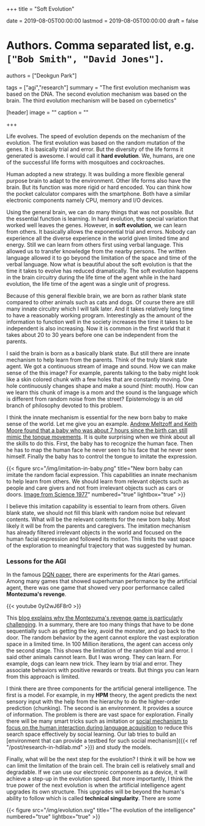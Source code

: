 +++
title = "Soft Evolution"

date = 2019-08-05T00:00:00
lastmod = 2019-08-05T00:00:00
draft = false

# Authors. Comma separated list, e.g. `["Bob Smith", "David Jones"]`.
authors = ["Deokgun Park"]

tags = ["agi","research"]
summary = "The first evolution mechanism was based on the DNA. The second evolution mechanism was based on the brain. The third  evolution mechanism will be based on cybernetics"

[header]
image = ""
caption = ""

+++

Life evolves. The speed of evolution depends on the mechanism of the evolution. The first evolution was based on the random mutation of the genes. It is basically trial and error. But the diversity of the life forms it generated is awesome. I would call it **hard evolution**. We, humans, are one of the successful life forms with mosquitoes and cockroaches. 

Human adopted a new strategy. It was building a more flexible general purpose brain to adapt to the environment. Other life forms also have the brain. But its function was more rigid or hard encoded. You can think how the pocket calculator compares with the smartphone. Both have a similar electronic components namely CPU, memory and I/O devices. 

Using the general brain, we can do many things that was not possible. But the essential function is learning. In hard evolution, the special variation that worked well leaves the genes. However, in **soft evolution**, we can learn from others. It basically allows the exponential trial and errors. Nobody can experience all the diverse experience in the world given limited time and energy. Still we can learn from others first using verbal language. This allowed us to transfer knowledge from the nearby persons. The written language allowed it to go beyond the limitation of the space and time of the verbal language. Now what is beautiful about the soft evolution is that the time it takes to evolve has reduced dramatically. The soft evolution happens in the brain circuitry during the life time of the agent while in the hard evolution, the life time of the agent was a single unit of progress. 
 
Because of this general flexible brain, we are born as rather blank state compared to other animals such as cats and dogs. Of course there are still many innate circuitry which I will talk later. And it takes relatively long time to have a reasonably working program. Interestingly as the amount of the information to function well in the society increases the time it takes to be independent is also increasing. Now it is common in the first world that it takes about 20 to 30 years before one can be independent from the parents. 

I said the brain is born as a basically blank state. But still there are innate mechanism to help learn from the parents. Think of the truly blank state agent. We got a continuous stream of image and sound. How we can make sense of the this image? For example, parents talking to the baby might look like a skin colored chunk with a few holes that are constantly moving. One hole continuously changes shape and make a sound (hint: mouth). How can we learn this chunk of image is a mom and the sound is the language which is different from random noise from the street? Epistemology is an old branch of philosophy devoted to this problem.

I think the innate mechanism is essential for the new born baby to make sense of the world. Let me give you an example. [Andrew Meltzoff and Keith Moore found that a baby who was about 7 hours since the birth can still mimic the tongue movements](https://science.sciencemag.org/content/198/4312/75). It is quite surprising when we think about all the skills to do this. First, the baby has to recognize the human face. Then he has to map the human face he never seen to his face that he never seen himself. Finally the baby has to control the tongue to imitate the expression.  

{{< figure src="/img/imitation-in-baby.png" title="New born baby can imitate the random facial expression. This capabilities an innate mechanism to help learn from others. We should learn from relevant objects such as people and care givers and not from irrelevant objects such as cars or doors.  [Image from Science 1977](https://science.sciencemag.org/content/sci/198/4312/75.full.pdf)" numbered="true" lightbox="true" >}}

I believe this imitation capability is essential to learn from others. Given blank state, we should not fill this blank with random noise but relevant contents. What will be the relevant contents for the new born baby. Most likely it will be from the parents and caregivers. The imitation mechanism has already filtered irrelevant objects in the world and focused on the human facial expression and followed its motion. This limits the vast space of the exploration to meaningful trajectory that was suggested by human. 

### Lessons for the AGI 

In the famous [DQN paper](https://storage.googleapis.com/deepmind-media/dqn/DQNNaturePaper.pdf), there are experiments for the Atari games. Among many games that showed superhuman performance by the artificial agent, there was one game that showed very poor performance called **Montezuma's revenge**.


{{< youtube 0yI2wJ6F8r0 >}} 

This [blog explains why the Montezuma's revenge game is particularly challenging](https://www.theverge.com/2016/6/9/11893002/google-ai-deepmind-atari-montezumas-revenge). In a summary, there are too many things that have to be done sequentially such as getting the key, avoid the monster, and go back to the door. The random behavior by the agent cannot explore the vast exploration space in a limited time. In 100 Million iterations, the agent can access only the second stage. This shows the limitation of the random trial and error. I said other animals cannot learn. But I was wrong. They can learn. For example, dogs can learn new trick. They learn by trial and error. They associate behaviors with positive rewards or treats. But things you can learn from this approach is limited. 

I think there are three components for the artificial general intelligence. The first is a model. For example, in my **HPM** theory, the agent predicts the next sensory input with the help from the hierarchy to do the higher-order prediction (chunking). The second is an environment. It provides a source of information. The problem is there are vast space for exploration. Finally there will be many smart tricks such as imitation or [social mechanism to focus on the human interaction during language acquisition](http://ilabs.washington.edu/kuhl/pdf/Kuhl_2007.pdf) to reduce this search space effectively by social learning. Our lab tries to build an [environment that can provide a testbed for such social mechanism]({{< ref "/post/research-in-hdilab.md" >}}) and study the models.   

Finally, what will be the next step for the evolution? I think it will be how we can limit the limitation of the brain cell. The brain cell is relatively small and degradable. If we can use our electronic components as a device, it will achieve a step-up in the evolution speed. But more importantly, I think the true power of the next evolution is when the artificial intelligence agent upgrades its own structure. This upgrades will be beyond the human's ability to follow which is called **technical singularity**. There are some

{{< figure src="/img/evolution.svg" title="The evolution of the intelligence" numbered="true" lightbox="true" >}}